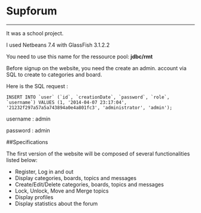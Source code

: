 # Supforum
_____________________________

It was a school project.

I used Netbeans 7.4 with GlassFish 3.1.2.2

You need to use this name for the ressource pool: **jdbc/rmt**

Before signup on the website, you need the create an admin. account via SQL to create to categories and board.

Here is the SQL request :

	INSERT INTO `user` (`id`, `creationDate`, `password`, `role`, `username`) VALUES (1, '2014-04-07 23:17:04', '21232f297a57a5a743894a0e4a801fc3', 'administrator', 'admin');


username : admin

password : admin


##SpecificationsThe first version of the website will be composed of several functionalities listed below:* Register, Log in and out* Display categories, boards, topics and messages* Create/Edit/Delete categories, boards, topics and messages* Lock, Unlock, Move and Merge topics* Display profiles* Display statistics about the forum